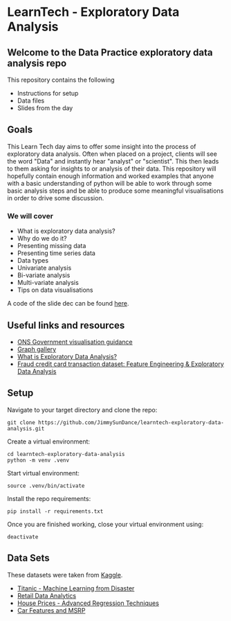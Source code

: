 # LearnTech - Exploratory Data Analysis

## Welcome to the Data Practice exploratory data analysis repo
This repository contains the following
- Instructions for setup
- Data files
- Slides from the day

## Goals
This Learn Tech day aims to offer some insight into the process of exploratory data analysis. Often when placed on a project, clients will see the word "Data" and instantly hear "analyst" or "scientist". This then leads to them asking for insights to or analysis of their data. This repository will hopefully contain enough information and worked examples that anyone with a basic understanding of python will be able to work through some basic analysis steps and be able to produce some meaningful visualisations in order to drive some discussion. 

### We will cover
- What is exploratory data analysis?
- Why do we do it?
- Presenting missing data
- Presenting time series data 
- Data types 
- Univariate analysis
- Bi-variate analysis
- Multi-variate analysis
- Tips on data visualisations

A code of the slide dec can be found [here](Introduction_to_Exploratory_Data_Analysis.pdf).

## Useful links and resources
- [ONS Government visualisation guidance](https://analysisfunction.civilservice.gov.uk/policy-store/data-visualisation-colours-in-charts/)
- [Graph gallery](https://www.python-graph-gallery.com)
- [What is Exploratory Data Analysis?](https://medium.com/towards-data-science/exploratory-data-analysis-8fc1cb20fd15)
- [Fraud credit card transaction dataset: Feature Engineering & Exploratory Data Analysis](https://medium.com/quant-ai-lab/fraud-credit-card-transaction-dataset-feature-engineering-exploratory-data-analysis-63001299d429)

## Setup 
Navigate to your target directory and clone the repo:
```
git clone https://github.com/JimmySunDance/learntech-exploratory-data-analysis.git
```
Create a virtual environment:
```
cd learntech-exploratory-data-analysis
python -m venv .venv
```
Start virtual environment:
```
source .venv/bin/activate
```
Install the repo requirements:
```
pip install -r requirements.txt 
```
Once you are finished working, close your virtual environment using:
```
deactivate
```

## Data Sets
These datasets were taken from [Kaggle](https://www.kaggle.com).
- [Titanic - Machine Learning from Disaster](https://www.kaggle.com/competitions/titanic/overview)
- [Retail Data Analytics](https://www.kaggle.com/datasets/manjeetsingh/retaildataset)
- [House Prices - Advanced Regression Techniques](https://www.kaggle.com/competitions/house-prices-advanced-regression-techniques/overview)
- [Car Features and MSRP](https://www.kaggle.com/datasets/CooperUnion/cardataset)
